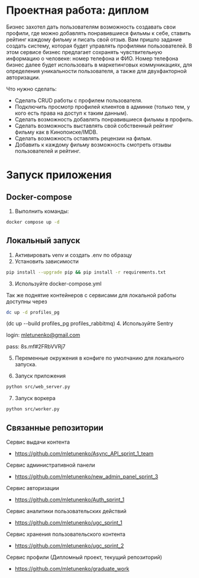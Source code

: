 # Проектная работа: диплом

Бизнес захотел дать пользователям возможность создавать свои профили, где можно добавлять понравившиеся фильмы к себе, ставить рейтинг каждому фильму и писать свой отзыв. Вам пришло задание создать систему, которая будет управлять профилями пользователей. В этом сервисе бизнес предлагает сохранять чувствительную информацию о человеке: номер телефона и ФИО. Номер телефона бизнес далее будет использовать в маркетинговых коммуникациях, для определения уникальности пользователя, а также для двухфакторной авторизации.

Что нужно сделать:

- Сделать CRUD работы с профилем пользователя.
- Подключить просмотр профилей клиентов в админке (только тем, у кого есть права
на доступ к таким данным).
- Сделать возможность добавлять понравившиеся фильмы в профиль.
- Сделать возможность выставлять свой собственный рейтинг фильму как в Кинопоиске/IMDB.
- Сделать возможность оставлять рецензии на фильм.
- Добавить к каждому фильму возможность смотреть отзывы пользователей и рейтинг.

# Запуск приложения

## Docker-compose

1. Выполнить команды:
```bash
docker compose up -d
```

## Локальный запуск

1. Активировать venv и создать .env по образцу
2. Установить зависимости

```bash
pip install --upgrade pip && pip install -r requirements.txt
```
3. Используйте docker-compose.yml 

Так же поднятие контейнеров с сервисами для локальной работы доступны через 

```bash
dc up -d profiles_pg
```
(dc up --build profiles_pg profiles_rabbitmq)
4. Используйте Sentry 

login: mletunenko@gmail.com

pass: 8s.mf#2FRbVVRj7

5. Переменные окружения в конфиге по умолчанию для локального запуска.

6. Запуск приложения

```bash
python src/web_server.py 
```
7. Запуск воркера

```bash
python src/worker.py 
```
## Связанные репозитории

Сервис выдачи контента
- https://github.com/mletunenko/Async_API_sprint_1_team

Сервис административной панели 
- https://github.com/mletunenko/new_admin_panel_sprint_3

Сервис авторизации
- https://github.com/mletunenko/Auth_sprint_1

Сервис аналитики пользовательских действий
- https://github.com/mletunenko/ugc_sprint_1

Сервис хранения пользовательского контента
- https://github.com/mletunenko/ugc_sprint_2

Сервис профили (Дипломный проект, текущий репозиторий)
- https://github.com/mletunenko/graduate_work